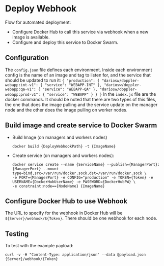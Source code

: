 # Deploy Webhook

Flow for automated deployment:

* Configure Docker Hub to call this service via webhook when a new image is available.
* Configure and deploy this service to Docker Swarm.

## Configuration
The `config.json` file defines each environment.
Inside each environment config is the name of an image and tag to listen for, and the service that should be updated to run it:
	```
    {
      "production": {
		"dariosw/doppler-webapp:int-v1": {
			"service": "WEBAPP-INT"
		},
		"dariosw/doppler-webapp:qa-v1": {
			"service": "WEBAPP-QA"
		},
		"dariosw/doppler-webapp:prod-v1": {
			"service": "WEBAPP"
		}
      }
    }
	```
In the `index.js` file are the docker commands. It should be noted that there are two types of this files, the one that does the image pulling and the service update on the manager node and the other does the image pulling on worker nodes.

## Build image and create service to Docker Swarm

* Build Image (on managers and workers nodes)
	```
	docker build {DeployWebhookPath} -t {ImageName}
	```
* Create service (on managers and workers nodes):
    ```
    docker service create --name {ServiceName} --publish={ManagerPort}:{ManagerPort} --mount type=bind,src=/var/run/docker.sock,dst=/var/run/docker.sock \
    -e PORT={ManagerPort} -e CONFIG="production" -e TOKEN={Token} -e USERNAME={DockerHubUserName} -e PASSWORD={DockerHubPW} \
	-e constraint:node=={NodeName} {ImageName}
    ```

## Configure Docker Hub to use Webhook

The URL to specify for the webhook in Docker Hub will be `${Server}/webhook/${Token}`. There should be one webhook for each node.

## Testing

To test with the example payload:

    curl -v -H "Content-Type: application/json" --data @payload.json {Server}/webhook/{Token}
